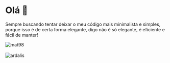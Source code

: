 # Olá 👋

Sempre buscando tentar deixar o meu código mais minimalista e simples, porque isso é de certa forma elegante, digo não é só elegante, é eficiente e fácil de manter!

<div>
  <img align="center" src="https://github-readme-stats.vercel.app/api?username=mat98&show_icons=true&theme=dark" alt="mat98" />
<div/>
<br />
  
<div>
  <img align="center" src="https://github-readme-stats.vercel.app/api/top-langs/?username=mat98&layout=compact&hide=html&theme=dark" alt="ardalis" />
<div/>
<br />
